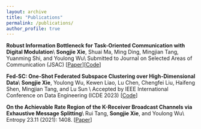 ```yaml
---
layout: archive
title: "Publications"
permalink: /publications/
author_profile: true
---
```

**Robust Information Bottleneck for Task-Oriented Communication with Digital Modulation**\\
**Songjie Xie**, Shuai Ma, Ming Ding, Mingjian Tang, Yuanming Shi, and Youlong Wu\\
Submitted to Journal on Selected Areas of Communication (JSAC)  \[[Paper](https://arxiv.org/abs/2209.10382)\]\[[Code](https://github.com/SongjieXie/Discrete-TaskOriented-JSCC)\]

**Fed-SC: One-Shot Federated Subspace Clustering over High-Dimensional Data**\\
**Songjie Xie**, Youlong Wu, Kewen Liao, Lu Chen, Chengfei Liu, Haifeng Shen, Mingjian Tang, and Lu Sun \\
Accepted by IEEE International Conference on Data Engineering (ICDE 2023) \[[Code](https://github.com/SongjieXie/Fed-SC)\]


**On the Achievable Rate Region of the K-Receiver Broadcast Channels via Exhaustive Message Splitting**\\
Rui Tang, **Songjie Xie**, and Youlong Wu\\
Entropy 23.11 (2021): 1408. \[[Paper](https://www.mdpi.com/1099-4300/23/11/1408)\]

